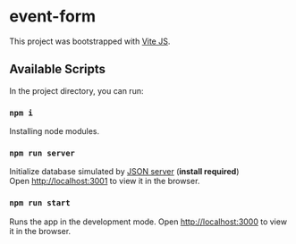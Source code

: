 # event-form


This project was bootstrapped with [Vite JS](https://vitejs.dev/).

## Available Scripts

In the project directory, you can run:

### `npm i`

Installing node modules.

### `npm run server`

Initialize database simulated by [JSON server](https://github.com/typicode/json-server) (**install required**) <br />
Open [http://localhost:3001](http://localhost:3001) to view it in the browser.

### `npm run start`

Runs the app in the development mode.
Open [http://localhost:3000](http://localhost:3000) to view it in the browser.

